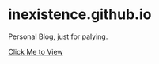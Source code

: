 inexistence.github.io
=====================

Personal Blog, just for palying.

[Click Me to View](http://inexistence.github.io/)